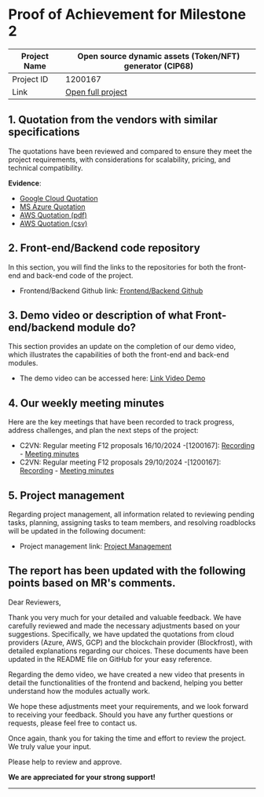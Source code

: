 #  Proof of Achievement for Milestone 2
|  Project Name |Open source dynamic assets (Token/NFT) generator (CIP68)|
| ------------ | ------------ |
| Project ID  | 1200167 |
|  Link  |  [Open full project](https://milestones.projectcatalyst.io/projects/1200167/) |




## **1. Quotation from the vendors with similar specifications**  
The quotations have been reviewed and compared to ensure they meet the project requirements, with considerations for scalability, pricing, and technical compatibility.

**Evidence**:  
- [Google Cloud Quotation](https://github.com/cardano2vn/Project-Catalyst/blob/main/1200167%3AOpen%20source%20dynamic%20assets-CIP68/Milestone%202/GCP%20Qoutation.csv)
- [MS Azure Quotation](https://github.com/cardano2vn/Project-Catalyst/blob/main/1200167%3AOpen%20source%20dynamic%20assets-CIP68/Milestone%202/MS%20Azure%20Qoutation.xlsx)
- [AWS Quotation (pdf)](https://github.com/cardano2vn/Project-Catalyst/blob/main/1200167%3AOpen%20source%20dynamic%20assets-CIP68/Milestone%202/AWS%20Qoutation.pdf)
- [AWS Quotation (csv)](https://github.com/cardano2vn/Project-Catalyst/blob/main/1200167%3AOpen%20source%20dynamic%20assets-CIP68/Milestone%202/AWS%20Qoutation.csv)


## **2. Front-end/Backend code repository**  

In this section, you will find the links to the repositories for both the front-end and back-end code of the project.

- Frontend/Backend Github link: [Frontend/Backend Github](https://github.com/cardano2vn/cip68generator)


## **3. Demo video or description of what Front-end/backend module do?**  

This section provides an update on the completion of our demo video, which illustrates the capabilities of both the front-end and back-end modules.

- The demo video can be accessed here: [Link Video Demo](https://youtu.be/2xrwxJ9sQ0k)


## **4. Our weekly meeting minutes**  

Here are the key meetings that have been recorded to track progress, address challenges, and plan the next steps of the project:

- C2VN: Regular meeting F12 proposals 16/10/2024 -[1200167]: [Recording](https://youtu.be/7X_SfW__VWA) - [Meeting minutes](https://docs.google.com/document/d/1rxQ3xoD1EAyxYumkiABE0jMjem8gUhPZNdaCBBIfpjg/edit?tab=t.0#heading=h.m2rv0llvy83k)
- C2VN: Regular meeting F12 proposals 29/10/2024 -[1200167]: [Recording](https://youtu.be/fQ7vWrSnm4M) - [Meeting minutes](https://docs.google.com/document/d/1bSHF8i61pYlZ8ExR_pJrfilABf-OehkT/edit?usp=drive_link&ouid=107549707092065987144&rtpof=true&sd=true)



## **5. Project management**  

Regarding project management, all information related to reviewing pending tasks, planning, assigning tasks to team members, and resolving roadblocks will be updated in the following document: 
- Project management link: [Project Management](https://docs.google.com/spreadsheets/d/1BZDGPv1d1MHMyX7ycNraAZght-hz44lT/edit?gid=1613824326#gid=1613824326)



## **The report has been updated with the following points based on MR's comments.** 

Dear Reviewers,

Thank you very much for your detailed and valuable feedback. We have carefully reviewed and made the necessary adjustments based on your suggestions. Specifically, we have updated the quotations from cloud providers (Azure, AWS, GCP) and the blockchain provider (Blockfrost), with detailed explanations regarding our choices. These documents have been updated in the README file on GitHub for your easy reference.

Regarding the demo video, we have created a new video that presents in detail the functionalities of the frontend and backend, helping you better understand how the modules actually work.

We hope these adjustments meet your requirements, and we look forward to receiving your feedback. Should you have any further questions or requests, please feel free to contact us.

Once again, thank you for taking the time and effort to review the project. We truly value your input.

Please help to review and approve.

**We are appreciated for your strong support!**

---
